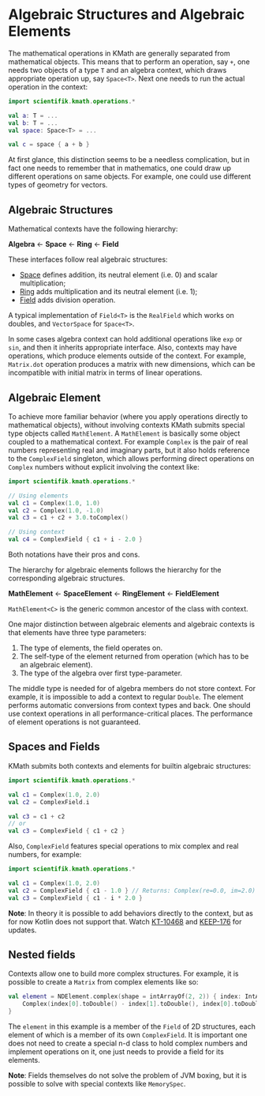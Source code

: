 # Algebraic Structures and Algebraic Elements

The mathematical operations in KMath are generally separated from mathematical objects. This means that to perform an 
operation, say `+`, one needs two objects of a type `T` and an algebra context, which draws appropriate operation up, 
say `Space<T>`. Next one needs to run the actual operation in the context:

```kotlin
import scientifik.kmath.operations.*

val a: T = ...
val b: T = ...
val space: Space<T> = ...

val c = space { a + b }
```

At first glance, this distinction seems to be a needless complication, but in fact one needs to remember that in 
mathematics, one could draw up different operations on same objects. For example, one could use different types of 
geometry for vectors.

## Algebraic Structures

Mathematical contexts have the following hierarchy:

**Algebra** ← **Space** ← **Ring** ← **Field**

These interfaces follow real algebraic structures:

- [Space](https://mathworld.wolfram.com/VectorSpace.html) defines addition, its neutral element (i.e. 0) and scalar 
multiplication;
- [Ring](http://mathworld.wolfram.com/Ring.html) adds multiplication and its neutral element (i.e. 1);
- [Field](http://mathworld.wolfram.com/Field.html) adds division operation.

A typical implementation of `Field<T>` is the `RealField` which works on doubles, and `VectorSpace` for `Space<T>`.

In some cases algebra context can hold additional operations like `exp` or `sin`, and then it inherits appropriate
interface. Also, contexts may have operations, which produce elements outside of the context. For example, `Matrix.dot` 
operation produces a matrix with new dimensions, which can be incompatible with initial matrix in terms of linear 
operations.

## Algebraic Element

To achieve more familiar behavior (where you apply operations directly to mathematical objects), without involving 
contexts KMath submits special type objects called `MathElement`. A `MathElement` is basically some object coupled to
a mathematical context. For example `Complex` is the pair of real numbers representing real and imaginary parts,
but it also holds reference to the `ComplexField` singleton, which allows performing direct operations on `Complex`
numbers without explicit involving the context like:

```kotlin
import scientifik.kmath.operations.*

// Using elements
val c1 = Complex(1.0, 1.0)
val c2 = Complex(1.0, -1.0)
val c3 = c1 + c2 + 3.0.toComplex()

// Using context
val c4 = ComplexField { c1 + i - 2.0 }
```

Both notations have their pros and cons.

The hierarchy for algebraic elements follows the hierarchy for the corresponding algebraic structures.

**MathElement** ← **SpaceElement** ← **RingElement** ← **FieldElement**

`MathElement<C>` is the generic common ancestor of the class with context.

One major distinction between algebraic elements and algebraic contexts is that elements have three type 
parameters:

1. The type of elements, the field operates on.
2. The self-type of the element returned from operation (which has to be an algebraic element).
3. The type of the algebra over first type-parameter.

The middle type is needed for of algebra members do not store context. For example, it is impossible to add a context 
to regular `Double`. The element performs automatic conversions from context types and back. One should use context 
operations in all performance-critical places. The performance of element operations is not guaranteed.

## Spaces and Fields

KMath submits both contexts and elements for builtin algebraic structures:

```kotlin
import scientifik.kmath.operations.*

val c1 = Complex(1.0, 2.0)
val c2 = ComplexField.i

val c3 = c1 + c2
// or
val c3 = ComplexField { c1 + c2 }
```

Also, `ComplexField` features special operations to mix complex and real numbers, for example:

```kotlin
import scientifik.kmath.operations.*

val c1 = Complex(1.0, 2.0)
val c2 = ComplexField { c1 - 1.0 } // Returns: Complex(re=0.0, im=2.0)
val c3 = ComplexField { c1 - i * 2.0 }
```

**Note**: In theory it is possible to add behaviors directly to the context, but as for now Kotlin does not support 
that. Watch [KT-10468](https://youtrack.jetbrains.com/issue/KT-10468) and 
[KEEP-176](https://github.com/Kotlin/KEEP/pull/176) for updates.

## Nested fields

Contexts allow one to build more complex structures. For example, it is possible to create a `Matrix` from complex 
elements like so:

```kotlin
val element = NDElement.complex(shape = intArrayOf(2, 2)) { index: IntArray ->
    Complex(index[0].toDouble() - index[1].toDouble(), index[0].toDouble() + index[1].toDouble())
}
```

The `element` in this example is a member of the `Field` of 2D structures, each element of which is a member of its own
`ComplexField`. It is important one does not need to create a special n-d class to hold complex
numbers and implement operations on it, one just needs to provide a field for its elements.

**Note**: Fields themselves do not solve the problem of JVM boxing, but it is possible to solve with special contexts like
`MemorySpec`.
